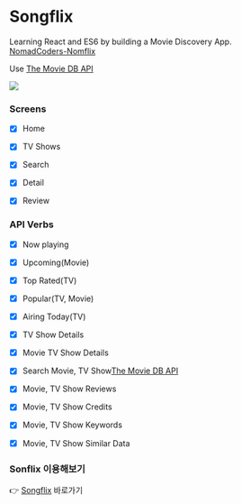 # Songflix
Learning React and ES6 by building a Movie Discovery App. <br />
[NomadCoders-Nomflix](https://nomadcoders.co/react-masterclass)

Use 
[The Movie DB API](https://developers.themoviedb.org/3)

<img src="https://user-images.githubusercontent.com/38373150/141957553-e8e5fbf7-06d9-47ee-bfa9-4529b2e24ac6.gif" />

### Screens

- [x] Home
- [x] TV Shows
- [x] Search
- [x] Detail
- [x] Review


### API Verbs
- [x] Now playing
- [x] Upcoming(Movie)
- [x] Top Rated(TV)
- [x] Popular(TV, Movie)
- [x] Airing Today(TV)
- [x] TV Show Details
- [x] Movie TV Show Details
- [x] Search Movie, TV Show[The Movie DB API](https://developers.themoviedb.org/3)
- [x] Movie, TV Show Reviews
- [x] Movie, TV Show Credits
- [x] Movie, TV Show Keywords
- [x] Movie, TV Show Similar Data


### Sonflix 이용해보기
👉 [Songflix](https://elastic-northcutt-69bafc.netlify.app/) 바로가기

